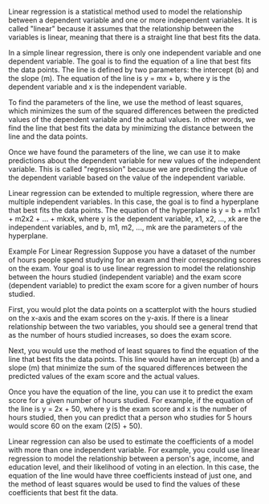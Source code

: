Linear regression is a statistical method used to model the relationship between a dependent variable and one or more independent variables. It is called "linear" because it assumes that the relationship between the variables is linear, meaning that there is a straight line that best fits the data.

In a simple linear regression, there is only one independent variable and one dependent variable. The goal is to find the equation of a line that best fits the data points. The line is defined by two parameters: the intercept (b) and the slope (m). The equation of the line is y = mx + b, where y is the dependent variable and x is the independent variable.

To find the parameters of the line, we use the method of least squares, which minimizes the sum of the squared differences between the predicted values of the dependent variable and the actual values. In other words, we find the line that best fits the data by minimizing the distance between the line and the data points.

Once we have found the parameters of the line, we can use it to make predictions about the dependent variable for new values of the independent variable. This is called "regression" because we are predicting the value of the dependent variable based on the value of the independent variable.

Linear regression can be extended to multiple regression, where there are multiple independent variables. In this case, the goal is to find a hyperplane that best fits the data points. The equation of the hyperplane is y = b + m1x1 + m2x2 + ... + mkxk, where y is the dependent variable, x1, x2, ..., xk are the independent variables, and b, m1, m2, ..., mk are the parameters of the hyperplane.

Example For Linear Regression
Suppose you have a dataset of the number of hours people spend studying for an exam and their corresponding scores on the exam. Your goal is to use linear regression to model the relationship between the hours studied (independent variable) and the exam score (dependent variable) to predict the exam score for a given number of hours studied.

First, you would plot the data points on a scatterplot with the hours studied on the x-axis and the exam scores on the y-axis. If there is a linear relationship between the two variables, you should see a general trend that as the number of hours studied increases, so does the exam score.

Next, you would use the method of least squares to find the equation of the line that best fits the data points. This line would have an intercept (b) and a slope (m) that minimize the sum of the squared differences between the predicted values of the exam score and the actual values.

Once you have the equation of the line, you can use it to predict the exam score for a given number of hours studied. For example, if the equation of the line is y = 2x + 50, where y is the exam score and x is the number of hours studied, then you can predict that a person who studies for 5 hours would score 60 on the exam (2(5) + 50).

Linear regression can also be used to estimate the coefficients of a model with more than one independent variable. For example, you could use linear regression to model the relationship between a person's age, income, and education level, and their likelihood of voting in an election. In this case, the equation of the line would have three coefficients instead of just one, and the method of least squares would be used to find the values of these coefficients that best fit the data.
